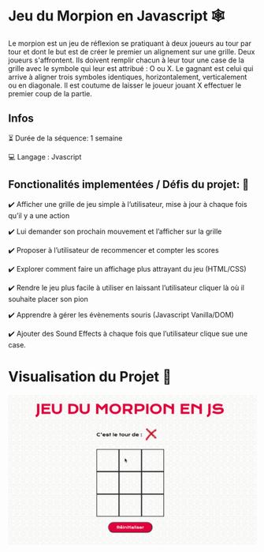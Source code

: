 # Jeu du Morpion en Javascript 🕸️

Le morpion est un jeu de réflexion se pratiquant à deux joueurs au tour par tour et dont le but est de créer le premier un alignement sur une grille. Deux joueurs s'affrontent. Ils doivent remplir chacun à leur tour une case de la grille avec le symbole qui leur est attribué : O ou X. Le gagnant est celui qui arrive à aligner trois symboles identiques, horizontalement, verticalement ou en diagonale. Il est coutume de laisser le joueur jouant X effectuer le premier coup de la partie.

## Infos
:hourglass_flowing_sand: Durée de la séquence: 1 semaine

:computer: Langage : Jvascript

## Fonctionalités implementées / Défis du projet: :wrench: 

:heavy_check_mark: Afficher une grille de jeu simple à l’utilisateur, mise à jour à chaque fois qu’il y a une action

:heavy_check_mark: Lui demander son prochain mouvement et l’afficher sur la grille

:heavy_check_mark: Proposer à l’utilisateur de recommencer et compter les scores

:heavy_check_mark: Explorer comment faire un affichage plus attrayant du jeu (HTML/CSS)

:heavy_check_mark: Rendre le jeu plus facile à utiliser en laissant l’utilisateur cliquer là où il souhaite placer son pion

:heavy_check_mark: Apprendre à gérer les évènements souris (Javascript Vanilla/DOM)

:heavy_check_mark: Ajouter des Sound Effects à chaque fois que l’utilisateur clique sue une case.

# Visualisation du Projet :eyes:
![](https://github.com/patdc/ada/blob/master/jeu_du_morpion/morpion_js_preview.gif?raw=true)
